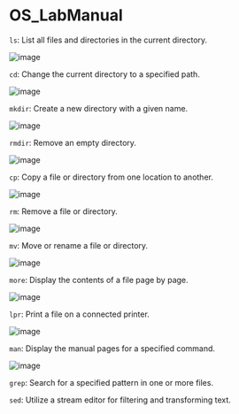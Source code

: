 # OS_LabManual

`ls`: List all files and directories in the current directory.

![image](https://github.com/ChaitanyDalvi06/OS_LabManual/assets/142775927/1e735a7d-3a4f-4247-a9c4-c005f0dbc8d7)


`cd`: Change the current directory to a specified path.

![image](https://github.com/ChaitanyDalvi06/OS_LabManual/assets/142775927/f85810e5-f832-4f31-b203-ee00e0ae2493)

`mkdir`: Create a new directory with a given name.

![image](https://github.com/ChaitanyDalvi06/OS_LabManual/assets/142775927/3952168f-91f9-48e2-a3a9-881630eea01d)

`rmdir`: Remove an empty directory.

![image](https://github.com/ChaitanyDalvi06/OS_LabManual/assets/142775927/4994c39d-8bb8-448b-8138-2142b8502cee)

`cp`: Copy a file or directory from one location to another.

![image](https://github.com/ChaitanyDalvi06/OS_LabManual/assets/142775927/427c286b-1d6e-4c01-87b0-99fdd3e3b647)



`rm`: Remove a file or directory.

![image](https://github.com/ChaitanyDalvi06/OS_LabManual/assets/142775927/e3963cf3-08d0-45c6-bb90-47542b412dd7)

`mv`: Move or rename a file or directory.

![image](https://github.com/ChaitanyDalvi06/OS_LabManual/assets/142775927/53662e82-5af1-4b98-8ed5-9de4ab89dc83)



`more`: Display the contents of a file page by page.

![image](https://github.com/ChaitanyDalvi06/OS_LabManual/assets/142775927/f123dc9a-5e11-4eb2-bca1-3ec7e4cfba33)

`lpr`: Print a file on a connected printer.

![image](https://github.com/ChaitanyDalvi06/OS_LabManual/assets/142775927/5c56ba71-3d75-47e7-bfd3-36c4f6b25b17)


`man`: Display the manual pages for a specified command.

![image](https://github.com/ChaitanyDalvi06/OS_LabManual/assets/142775927/13c3d039-f06c-4966-a05f-feeb96d82f57)

`grep`: Search for a specified pattern in one or more files.


`sed`: Utilize a stream editor for filtering and transforming text.
